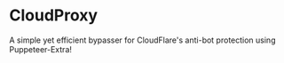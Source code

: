# CloudProxy
A simple yet efficient bypasser for CloudFlare's anti-bot protection using Puppeteer-Extra!
